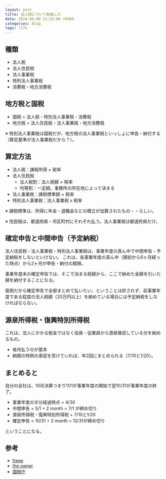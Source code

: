 ```yaml
---
layout: post
title: 法人税について勉強した
date: 2024-06-08 11:52:06 +0900
categories: blog
tags: life
---
```


## 種類

- 法人税
- 法人住民税
- 法人事業税
- 特別法人事業税
- 消費税・地方消費税

## 地方税と国税

- 国税 = 法人税・特別法人事業税・消費税
- 地方税 = 法人住民税・法人事業税・地方消費税

※ 特別法人事業税は国税だが、地方税の法人事業税といっしょに申告・納付する（算定基準が法人事業税だから？）。

## 算定方法

- 法人税：課税所得 × 税率
- 法人住民税
  - 法人税割：法人税額 × 税率
  - 均等割：一定額。事務所の所在地によって決まる
- 法人事業税：課税標準額 × 税率
- 特別法人事業税：法人事業税 x 税率

※ 課税標準は、所得に年金・退職金などの積立が加算されたもの・・らしい。

※ 住民税は、都道府県・市区町村にそれぞれ払う。法人事業税は都道府県だけ。

## 確定申告と中間申告（予定納税）

法人住民税・法人事業税・特別法人事業税は、事業年度の真ん中で中間申告・予定納税をしないといけない。
これは、各事業年度の真ん中（期初から6ヶ月経った時点）から2ヶ月が申告・納付の期限。

事業年度末の確定申告では、そこで決まる税額から、ここで納めた金額を引いた額を納付することになる。

面倒だから確定申告で全部まとめて払いたい、ということは許されず、前事業年度である程度の法人税額（20万円以上）を納めている場合には予定納税をしなければならない。

## 源泉所得税・復興特別所得税

これは、法人にかかる税金ではなく役員・従業員から源泉徴収している分を納めるもの。

- 毎月払うのが基本
- 納期の特例の承認を受けていれば、年2回にまとめられる（7/10と1/20）。

## まとめると

自分の会社は、10月決算つまり11/1が事業年度の開始で翌10/31が事業年度の終了。

- 事業年度の半分経過時点 = 4/30
- 中間申告 = 5/1 + 2 month = 7/1 が締め切り
- 源泉所得税・復興特別所得税 = 7/10と1/20
- 確定申告 = 10/31 + 2 month = 12/31が締め切り

ということになる。

## 参考

- [freee](https://www.freee.co.jp/kb/kb-launch/kaisyasetsuritsu-costs/)
- [the owner](https://the-owner.jp/archives/255)
- [国税庁](https://www.nta.go.jp/taxes/nozei/nofu/24200042/noufu_kigen.htm)

